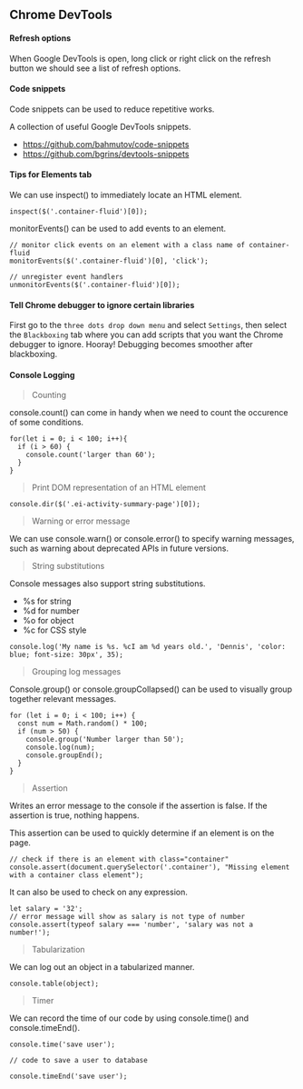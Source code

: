 ## Chrome DevTools

#### Refresh options

When Google DevTools is open, long click or right click on the refresh button we should see a list of refresh options.

#### Code snippets

Code snippets can be used to reduce repetitive works.

A collection of useful Google DevTools snippets. 

- https://github.com/bahmutov/code-snippets
- https://github.com/bgrins/devtools-snippets

#### Tips for Elements tab

We can use inspect() to immediately locate an HTML element.

```
inspect($('.container-fluid')[0]);
```

monitorEvents() can be used to add events to an element.

```
// monitor click events on an element with a class name of container-fluid
monitorEvents($('.container-fluid')[0], 'click');

// unregister event handlers
unmonitorEvents($('.container-fluid')[0]);
```

#### Tell Chrome debugger to ignore certain libraries

First go to the `three dots drop down menu` and select `Settings`, then select the `Blackboxing` tab where you can add scripts that you want the Chrome debugger to ignore. Hooray! Debugging becomes smoother after blackboxing.

#### Console Logging

> Counting

console.count() can come in handy when we need to count the occurence of some conditions.

```
for(let i = 0; i < 100; i++){
  if (i > 60) {
    console.count('larger than 60');
  }
}
```

> Print DOM representation of an HTML element

``` 
console.dir($('.ei-activity-summary-page')[0]);
```

> Warning or error message

We can use console.warn() or console.error() to specify warning messages, such as warning about deprecated APIs in future versions.

> String substitutions

Console messages also support string substitutions.

- %s for string
- %d for number
- %o for object
- %c for CSS style

```
console.log('My name is %s. %cI am %d years old.', 'Dennis', 'color: blue; font-size: 30px', 35);
```

> Grouping log messages

Console.group() or console.groupCollapsed() can be used to visually group together relevant messages.

```
for (let i = 0; i < 100; i++) {
  const num = Math.random() * 100;
  if (num > 50) {
    console.group('Number larger than 50');
    console.log(num);
    console.groupEnd();
  }
}
```

> Assertion

Writes an error message to the console if the assertion is false. If the assertion is true, nothing happens.

This assertion can be used to quickly determine if an element is on the page.

```
// check if there is an element with class="container"
console.assert(document.querySelector('.container'), "Missing element with a container class element");
```

It can also be used to check on any expression.

```
let salary = '32';
// error message will show as salary is not type of number
console.assert(typeof salary === 'number', 'salary was not a number!');
```

> Tabularization

We can log out an object in a tabularized manner.

```
console.table(object);
```

> Timer

We can record the time of our code by using console.time() and console.timeEnd().

```
console.time('save user');

// code to save a user to database

console.timeEnd('save user');
```
